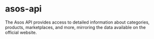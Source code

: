 # asos-api
The Asos API provides access to detailed information about categories, products, marketplaces, and more, mirroring the data available on the official website.
